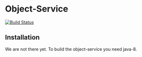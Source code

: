 # Object-Service

[![Build Status](https://travis-ci.org/coolcrowd/object-service.svg?branch=master)](https://travis-ci.org/coolcrowd/object-service)

## Installation

We are not there yet. To build the object-service you need java-8.
